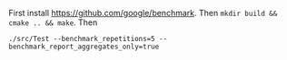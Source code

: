 First install https://github.com/google/benchmark.
Then `mkdir build && cmake .. && make`.
Then
```
./src/Test --benchmark_repetitions=5 --benchmark_report_aggregates_only=true
```